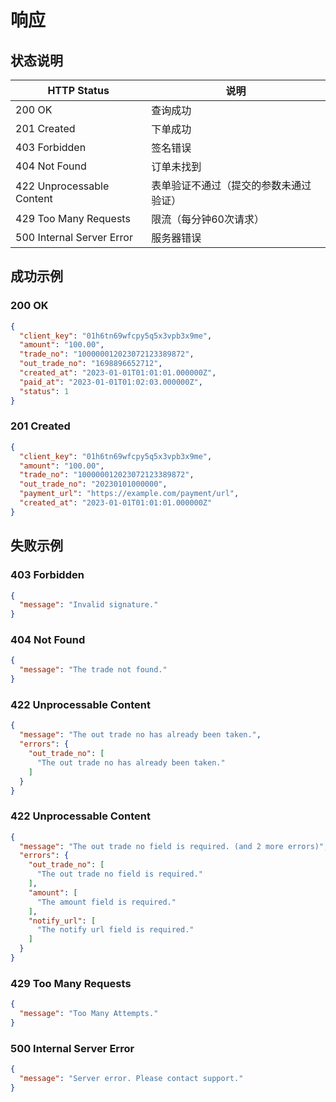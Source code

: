# 响应

## 状态说明

| HTTP Status                | 说明                  |
|----------------------------|---------------------|
| 200 OK	                    | 查询成功                |
| 201 Created	               | 下单成功		              |
| 403 Forbidden		            | 签名错误                |
| 404 Not Found	             | 订单未找到               |
| 422 Unprocessable Content	 | 表单验证不通过（提交的参数未通过验证） |
| 429 Too Many Requests	     | 限流（每分钟60次请求）        |
| 500 Internal Server Error  | 服务器错误               |

## 成功示例

### 200 OK

```json
{
  "client_key": "01h6tn69wfcpy5q5x3vpb3x9me",
  "amount": "100.00",
  "trade_no": "100000012023072123389872",
  "out_trade_no": "1698896652712",
  "created_at": "2023-01-01T01:01:01.000000Z",
  "paid_at": "2023-01-01T01:02:03.000000Z",
  "status": 1
}
```

### 201 Created

```json
{
  "client_key": "01h6tn69wfcpy5q5x3vpb3x9me",
  "amount": "100.00",
  "trade_no": "100000012023072123389872",
  "out_trade_no": "20230101000000",
  "payment_url": "https://example.com/payment/url",
  "created_at": "2023-01-01T01:01:01.000000Z"
}
```

## 失败示例

### 403 Forbidden

```json
{
  "message": "Invalid signature."
}
```

### 404 Not Found

```json
{
  "message": "The trade not found."
}
```

### 422 Unprocessable Content

```json
{
  "message": "The out trade no has already been taken.",
  "errors": {
    "out_trade_no": [
      "The out trade no has already been taken."
    ]
  }
}
```

### 422 Unprocessable Content

```json
{
  "message": "The out trade no field is required. (and 2 more errors)",
  "errors": {
    "out_trade_no": [
      "The out trade no field is required."
    ],
    "amount": [
      "The amount field is required."
    ],
    "notify_url": [
      "The notify url field is required."
    ]
  }
}
```

### 429 Too Many Requests

```json
{
  "message": "Too Many Attempts."
}
```

### 500 Internal Server Error

```json
{
  "message": "Server error. Please contact support."
}
```

